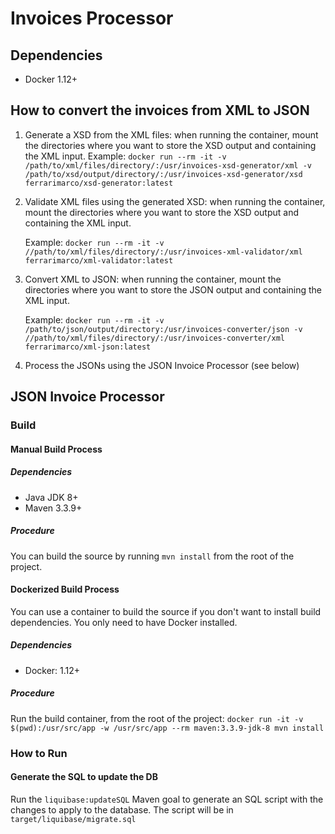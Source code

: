 # Invoices Processor

## Dependencies

- Docker 1.12+

## How to convert the invoices from XML to JSON

1. Generate a XSD from the XML files: when running the container, mount the directories where you want to store the XSD output and containing the XML input.
    Example: `docker run --rm -it -v /path/to/xml/files/directory/:/usr/invoices-xsd-generator/xml -v /path/to/xsd/output/directory/:/usr/invoices-xsd-generator/xsd ferrarimarco/xsd-generator:latest`

1. Validate XML files using the generated XSD: when running the container, mount the directories where you want to store the XSD output and containing the XML input.

    Example: `docker run --rm -it -v //path/to/xml/files/directory/:/usr/invoices-xml-validator/xml  ferrarimarco/xml-validator:latest`

1. Convert XML to JSON: when running the container, mount the directories where you want to store the JSON output and containing the XML input.

    Example: `docker run --rm -it -v /path/to/json/output/directory:/usr/invoices-converter/json -v //path/to/xml/files/directory/:/usr/invoices-converter/xml ferrarimarco/xml-json:latest`

1. Process the JSONs using the JSON Invoice Processor (see below)

## JSON Invoice Processor

### Build

#### Manual Build Process

##### Dependencies

- Java JDK 8+
- Maven 3.3.9+

##### Procedure

You can build the source by running `mvn install` from the root of the project.

#### Dockerized Build Process

You can use a container to build the source if you don't want to install build dependencies. You only need to have Docker installed.

##### Dependencies

- Docker: 1.12+

##### Procedure

Run the build container, from the root of the project: `docker run -it -v $(pwd):/usr/src/app -w /usr/src/app --rm maven:3.3.9-jdk-8 mvn install`

### How to Run

#### Generate the SQL to update the DB

Run the `liquibase:updateSQL` Maven goal to generate an SQL script with the changes to apply to the database. The script will be in `target/liquibase/migrate.sql`
